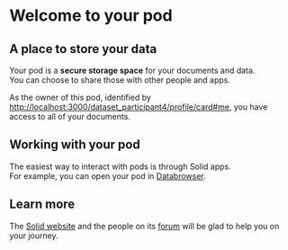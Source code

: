 # Welcome to your pod

## A place to store your data
Your pod is a **secure storage space** for your documents and data.
<br>
You can choose to share those with other people and apps.

As the owner of this pod,
identified by <a href="http://localhost:3000/dataset_participant4/profile/card#me">http://localhost:3000/dataset_participant4/profile/card#me</a>,
you have access to all of your documents.

## Working with your pod
The easiest way to interact with pods
is through Solid apps.
<br>
For example,
you can open your pod in [Databrowser](https://solidos.github.io/mashlib/dist/browse.html?uri=http://localhost:3000/dataset_participant4/).

## Learn more
The [Solid website](https://solidproject.org/)
and the people on its [forum](https://forum.solidproject.org/)
will be glad to help you on your journey.
